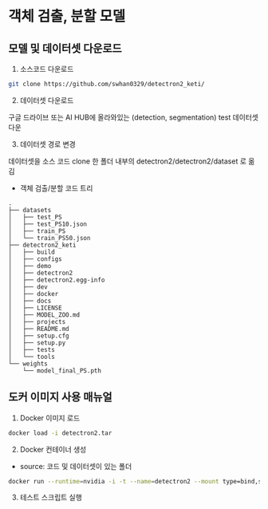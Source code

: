 # 객체 검출, 분할 모델

## 모델 및 데이터셋 다운로드

1. 소스코드 다운로드

```bash
git clone https://github.com/swhan0329/detectron2_keti/
```

2. 데이터셋 다운로드

구글 드라이브 또는 AI HUB에 올라와있는 (detection, segmentation) test 데이터셋 다운

3. 데이터셋 경로 변경

데이터셋을 소스 코드 clone 한 폴더 내부의 detectron2/detectron2/dataset 로 옮김

* 객체 검출/분할 코드 트리

```
.
├── datasets
│   ├── test_PS
│   ├── test_PS10.json
│   ├── train_PS
│   └── train_PS50.json
├── detectron2_keti
│   ├── build
│   ├── configs
│   ├── demo
│   ├── detectron2
│   ├── detectron2.egg-info
│   ├── dev
│   ├── docker
│   ├── docs
│   ├── LICENSE
│   ├── MODEL_ZOO.md
│   ├── projects
│   ├── README.md
│   ├── setup.cfg
│   ├── setup.py
│   ├── tests
│   └── tools
└── weights
    └── model_final_PS.pth 
```

## 도커 이미지 사용 매뉴얼

1. Docker 이미지 로드

```bash
docker load -i detectron2.tar
```

2. Docker 컨테이너 생성

* source: 코드 및 데이터셋이 있는 폴더

```bash
docker run --runtime=nvidia -i -t --name=detectron2 --mount type=bind,source=/home/super/Desktop/yh/detectron,target=/home/appuser detectron2
```

3. 테스트 스크립트 실행

```bash
```

